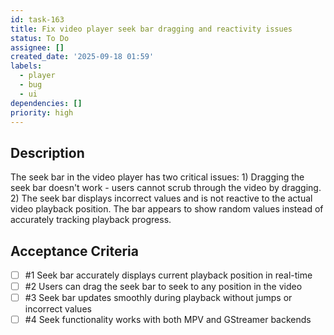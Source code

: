 ```yaml
---
id: task-163
title: Fix video player seek bar dragging and reactivity issues
status: To Do
assignee: []
created_date: '2025-09-18 01:59'
labels:
  - player
  - bug
  - ui
dependencies: []
priority: high
---
```


## Description

The seek bar in the video player has two critical issues: 1) Dragging the seek bar doesn't work - users cannot scrub through the video by dragging. 2) The seek bar displays incorrect values and is not reactive to the actual video playback position. The bar appears to show random values instead of accurately tracking playback progress.

## Acceptance Criteria
<!-- AC:BEGIN -->
- [ ] #1 Seek bar accurately displays current playback position in real-time
- [ ] #2 Users can drag the seek bar to seek to any position in the video
- [ ] #3 Seek bar updates smoothly during playback without jumps or incorrect values
- [ ] #4 Seek functionality works with both MPV and GStreamer backends
<!-- AC:END -->
